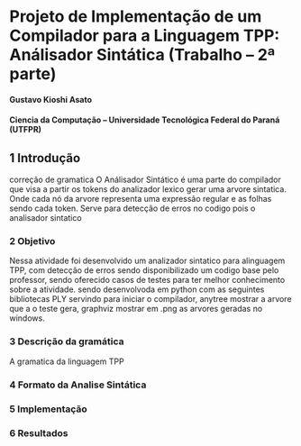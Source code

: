 # Projeto de Implementação de um Compilador para a Linguagem TPP: Análisador Sintática (Trabalho – 2ª parte)
#### Gustavo Kioshi Asato
#### Ciencia da Computação – Universidade Tecnológica Federal do Paraná (UTFPR)
## 1 Introdução
correção de gramatica
O Análisador Sintático é uma parte do compilador que visa a partir os tokens do analizador lexico gerar uma arvore sintatica. Onde cada nó da arvore representa uma expressão regular e as folhas sendo cada token. Serve  para detecção de erros no codigo pois o analisador sintatico 
### 2 Objetivo
Nessa atividade foi desenvolvido um analizador sintatico para alinguagem TPP, com detecção de erros sendo disponibilizado um codigo base pelo professor, sendo oferecido casos de testes para ter melhor conhecimento sobre a atividade. sendo desenvolvoda em python com as seguintes bibliotecas PLY servindo para iniciar o compilador, anytree mostrar a arvore que a o teste gera, graphviz mostrar em .png as arvores geradas no windows.
### 3 Descrição da gramática
A gramatica da linguagem TPP 
### 4 Formato da Analise Sintática
### 5 Implementação
### 6 Resultados
